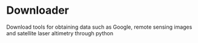 # Downloader
Download tools for obtaining data such as Google, remote sensing images and satellite laser altimetry through python
